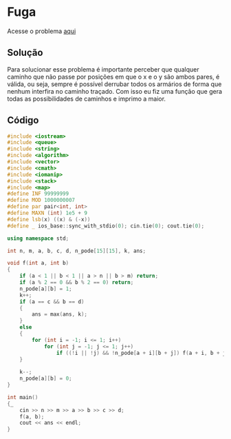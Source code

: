 # Fuga

Acesse o problema [aqui](https://olimpiada.ic.unicamp.br/pratique/p2/2018/f2/fuga/)

## Solução
Para solucionar esse problema é importante perceber que qualquer caminho que não passe por posições em que o x e o y são ambos pares, é válida, ou seja, sempre é possível derrubar todos os armários de forma que nenhum interfira no caminho traçado. Com isso eu fiz uma função que gera todas as possibilidades de caminhos e imprimo a maior.


## Código
```cpp
#include <iostream>
#include <queue>
#include <string>
#include <algorithm> 
#include <vector>
#include <cmath> 
#include <iomanip>
#include <stack>
#include <map>
#define INF 99999999
#define MOD 1000000007
#define par pair<int, int>
#define MAXN (int) 1e5 + 9
#define lsb(x) ((x) & (-x))
#define _ ios_base::sync_with_stdio(0); cin.tie(0); cout.tie(0);

using namespace std;

int n, m, a, b, c, d, n_pode[15][15], k, ans;

void f(int a, int b)
{
    if (a < 1 || b < 1 || a > n || b > m) return;
    if (a % 2 == 0 && b % 2 == 0) return;
    n_pode[a][b] = 1;
    k++;
    if (a == c && b == d) 
    {
        ans = max(ans, k);
    }
    else
    {
        for (int i = -1; i <= 1; i++)
            for (int j = -1; j <= 1; j++)
                if ((!i || !j) && !n_pode[a + i][b + j]) f(a + i, b + j);
    }
    
    k--;
    n_pode[a][b] = 0;
}   

int main()
{_  
    cin >> n >> m >> a >> b >> c >> d;
    f(a, b);
    cout << ans << endl;
}
```

